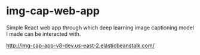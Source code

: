 # img-cap-web-app
Simple React web app through which deep learning image captioning model I made can be interacted with.

http://img-cap-app-v8-dev.us-east-2.elasticbeanstalk.com/

